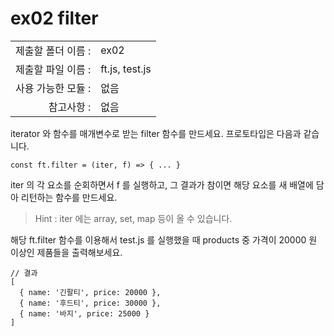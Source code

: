 # ex02 filter

|                      |                    |
| --------------------:| ------------------ |
|   제출할 폴더 이름 :   |  ex02             |
|   제출할 파일 이름 :   |  ft.js, test.js         |
|   사용 가능한 모듈 :	 |  없음             |
|   참고사항 :			|  없음             |

iterator 와 함수를 매개변수로 받는 filter 함수를 만드세요. 프로토타입은 다음과 같습니다.

```
const ft.filter = (iter, f) => { ... }
```

iter 의 각 요소를 순회하면서 f 를 실행하고, 그 결과가 참이면 해당 요소를 새 배열에 담아 리턴하는 함수를 만드세요. 

> Hint : iter 에는 array, set, map 등이 올 수 있습니다.

해당 ft.filter 함수를 이용해서 test.js 를 실행했을 때 products 중 가격이 20000 원 이상인 제품들을 출력해보세요.

```
// 결과
[
  { name: '긴팔티', price: 20000 },
  { name: '후드티', price: 30000 },
  { name: '바지', price: 25000 }
]
```